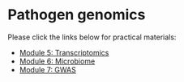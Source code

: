 # Pathogen genomics

Please click the links below for practical materials:
    
- [Module 5: Transcriptomics](transcriptomics.md)
- [Module 6: Microbiome](microbiome.md)
- [Module 7: GWAS](gwas.md)